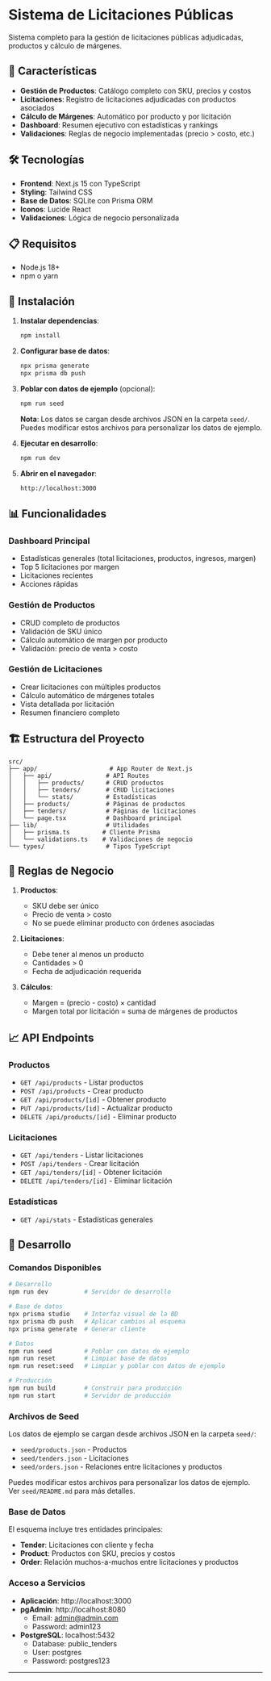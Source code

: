# Sistema de Licitaciones Públicas

Sistema completo para la gestión de licitaciones públicas adjudicadas, productos y cálculo de márgenes.

## 🚀 Características

- **Gestión de Productos**: Catálogo completo con SKU, precios y costos
- **Licitaciones**: Registro de licitaciones adjudicadas con productos asociados
- **Cálculo de Márgenes**: Automático por producto y por licitación
- **Dashboard**: Resumen ejecutivo con estadísticas y rankings
- **Validaciones**: Reglas de negocio implementadas (precio > costo, etc.)

## 🛠️ Tecnologías

- **Frontend**: Next.js 15 con TypeScript
- **Styling**: Tailwind CSS
- **Base de Datos**: SQLite con Prisma ORM
- **Iconos**: Lucide React
- **Validaciones**: Lógica de negocio personalizada

## 📋 Requisitos

- Node.js 18+
- npm o yarn

## 🚀 Instalación

1. **Instalar dependencias**:

   ```bash
   npm install
   ```

2. **Configurar base de datos**:

   ```bash
   npx prisma generate
   npx prisma db push
   ```

3. **Poblar con datos de ejemplo** (opcional):

   ```bash
   npm run seed
   ```

   **Nota**: Los datos se cargan desde archivos JSON en la carpeta `seed/`. Puedes modificar estos archivos para personalizar los datos de ejemplo.

4. **Ejecutar en desarrollo**:

   ```bash
   npm run dev
   ```

5. **Abrir en el navegador**:
   ```
   http://localhost:3000
   ```

## 📊 Funcionalidades

### Dashboard Principal

- Estadísticas generales (total licitaciones, productos, ingresos, margen)
- Top 5 licitaciones por margen
- Licitaciones recientes
- Acciones rápidas

### Gestión de Productos

- CRUD completo de productos
- Validación de SKU único
- Cálculo automático de margen por producto
- Validación: precio de venta > costo

### Gestión de Licitaciones

- Crear licitaciones con múltiples productos
- Cálculo automático de márgenes totales
- Vista detallada por licitación
- Resumen financiero completo

## 🏗️ Estructura del Proyecto

```
src/
├── app/                    # App Router de Next.js
│   ├── api/               # API Routes
│   │   ├── products/      # CRUD productos
│   │   ├── tenders/       # CRUD licitaciones
│   │   └── stats/         # Estadísticas
│   ├── products/          # Páginas de productos
│   ├── tenders/           # Páginas de licitaciones
│   └── page.tsx           # Dashboard principal
├── lib/                   # Utilidades
│   ├── prisma.ts         # Cliente Prisma
│   └── validations.ts    # Validaciones de negocio
└── types/                 # Tipos TypeScript
```

## 🎯 Reglas de Negocio

1. **Productos**:

   - SKU debe ser único
   - Precio de venta > costo
   - No se puede eliminar producto con órdenes asociadas

2. **Licitaciones**:

   - Debe tener al menos un producto
   - Cantidades > 0
   - Fecha de adjudicación requerida

3. **Cálculos**:
   - Margen = (precio - costo) × cantidad
   - Margen total por licitación = suma de márgenes de productos

## 📈 API Endpoints

### Productos

- `GET /api/products` - Listar productos
- `POST /api/products` - Crear producto
- `GET /api/products/[id]` - Obtener producto
- `PUT /api/products/[id]` - Actualizar producto
- `DELETE /api/products/[id]` - Eliminar producto

### Licitaciones

- `GET /api/tenders` - Listar licitaciones
- `POST /api/tenders` - Crear licitación
- `GET /api/tenders/[id]` - Obtener licitación
- `DELETE /api/tenders/[id]` - Eliminar licitación

### Estadísticas

- `GET /api/stats` - Estadísticas generales

## 🔧 Desarrollo

### Comandos Disponibles

```bash
# Desarrollo
npm run dev          # Servidor de desarrollo

# Base de datos
npx prisma studio    # Interfaz visual de la BD
npx prisma db push   # Aplicar cambios al esquema
npx prisma generate  # Generar cliente

# Datos
npm run seed         # Poblar con datos de ejemplo
npm run reset        # Limpiar base de datos
npm run reset:seed   # Limpiar y poblar con datos de ejemplo

# Producción
npm run build        # Construir para producción
npm run start        # Servidor de producción
```

### Archivos de Seed

Los datos de ejemplo se cargan desde archivos JSON en la carpeta `seed/`:

- `seed/products.json` - Productos
- `seed/tenders.json` - Licitaciones
- `seed/orders.json` - Relaciones entre licitaciones y productos

Puedes modificar estos archivos para personalizar los datos de ejemplo. Ver `seed/README.md` para más detalles.

### Base de Datos

El esquema incluye tres entidades principales:

- **Tender**: Licitaciones con cliente y fecha
- **Product**: Productos con SKU, precios y costos
- **Order**: Relación muchos-a-muchos entre licitaciones y productos



### Acceso a Servicios

- **Aplicación**: http://localhost:3000
- **pgAdmin**: http://localhost:8080
  - Email: admin@admin.com
  - Password: admin123
- **PostgreSQL**: localhost:5432
  - Database: public_tenders
  - User: postgres
  - Password: postgres123

---

